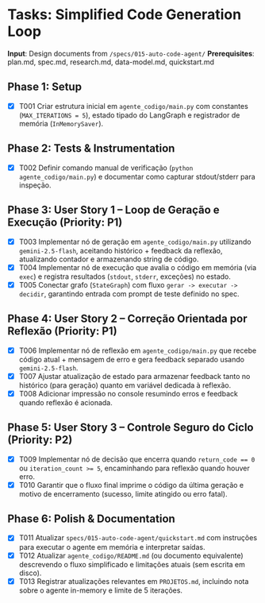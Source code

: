 # Tasks: Simplified Code Generation Loop

**Input**: Design documents from `/specs/015-auto-code-agent/`
**Prerequisites**: plan.md, spec.md, research.md, data-model.md, quickstart.md

## Phase 1: Setup

- [X] T001 Criar estrutura inicial em `agente_codigo/main.py` com constantes (`MAX_ITERATIONS = 5`), estado tipado do LangGraph e registrador de memória (`InMemorySaver`).

## Phase 2: Tests & Instrumentation

- [X] T002 Definir comando manual de verificação (`python agente_codigo/main.py`) e documentar como capturar stdout/stderr para inspeção.

## Phase 3: User Story 1 – Loop de Geração e Execução (Priority: P1)

- [X] T003 Implementar nó de geração em `agente_codigo/main.py` utilizando `gemini-2.5-flash`, aceitando histórico + feedback da reflexão, atualizando contador e armazenando string de código.
- [X] T004 Implementar nó de execução que avalia o código em memória (via `exec`) e registra resultados (`stdout`, `stderr`, exceções) no estado.
- [X] T005 Conectar grafo (`StateGraph`) com fluxo `gerar -> executar -> decidir`, garantindo entrada com prompt de teste definido no spec.

## Phase 4: User Story 2 – Correção Orientada por Reflexão (Priority: P1)

- [X] T006 Implementar nó de reflexão em `agente_codigo/main.py` que recebe código atual + mensagem de erro e gera feedback separado usando `gemini-2.5-flash`.
- [X] T007 Ajustar atualização de estado para armazenar feedback tanto no histórico (para geração) quanto em variável dedicada à reflexão.
- [X] T008 Adicionar impressão no console resumindo erros e feedback quando reflexão é acionada.

## Phase 5: User Story 3 – Controle Seguro do Ciclo (Priority: P2)

- [X] T009 Implementar nó de decisão que encerra quando `return_code == 0` ou `iteration_count >= 5`, encaminhando para reflexão quando houver erro.
- [X] T010 Garantir que o fluxo final imprime o código da última geração e motivo de encerramento (sucesso, limite atingido ou erro fatal).

## Phase 6: Polish & Documentation

- [X] T011 Atualizar `specs/015-auto-code-agent/quickstart.md` com instruções para executar o agente em memória e interpretar saídas.
- [X] T012 Atualizar `agente_codigo/README.md` (ou documento equivalente) descrevendo o fluxo simplificado e limitações atuais (sem escrita em disco).
- [X] T013 Registrar atualizações relevantes em `PROJETOS.md`, incluindo nota sobre o agente in-memory e limite de 5 iterações.
